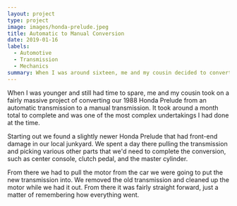 ```yaml
---
layout: project
type: project
image: images/honda-prelude.jpeg
title: Automatic to Manual Conversion
date: 2019-01-16
labels:
  - Automotive
  - Transmission
  - Mechanics
summary: When I was around sixteen, me and my cousin decided to convert our car from automatic to manual.
---
```


When I was younger and still had time to spare, me and my cousin took on a fairly massive project of converting our 1988 Honda Prelude from an automatic transmission to a manual transmission. It took around a month total to complete and was one of the most complex undertakings I had done at the time.

Starting out we found a slightly newer Honda Prelude that had front-end damage in our local junkyard. We spent a day there pulling the transmission and picking various other parts that we'd need to complete the conversion, such as center console, clutch pedal, and the master cylinder.

From there we had to pull the motor from the car we were going to put the new transmission into. We removed the old transmission and cleaned up the motor while we had it out. From there it was fairly straight forward, just a matter of remembering how everything went. 

